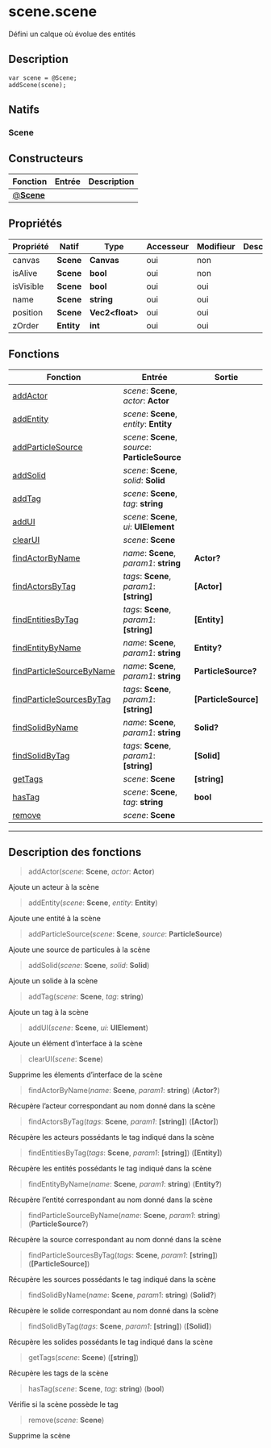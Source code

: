 # scene.scene

Défini un calque où évolue des entités
## Description
```grimoire
var scene = @Scene;
addScene(scene);
```

## Natifs
### Scene
## Constructeurs
|Fonction|Entrée|Description|
|-|-|-|
|[@**Scene**](#ctor_0)|||
## Propriétés
|Propriété|Natif|Type|Accesseur|Modifieur|Description|
|-|-|-|-|-|-|
|canvas|**Scene**|**Canvas**|oui|non||
|isAlive|**Scene**|**bool**|oui|non||
|isVisible|**Scene**|**bool**|oui|oui||
|name|**Scene**|**string**|oui|oui||
|position|**Scene**|**Vec2\<float>**|oui|oui||
|zOrder|**Entity**|**int**|oui|oui||
## Fonctions
|Fonction|Entrée|Sortie|
|-|-|-|
|[addActor](#func_0)|*scene*: **Scene**, *actor*: **Actor**||
|[addEntity](#func_1)|*scene*: **Scene**, *entity*: **Entity**||
|[addParticleSource](#func_2)|*scene*: **Scene**, *source*: **ParticleSource**||
|[addSolid](#func_3)|*scene*: **Scene**, *solid*: **Solid**||
|[addTag](#func_4)|*scene*: **Scene**, *tag*: **string**||
|[addUI](#func_5)|*scene*: **Scene**, *ui*: **UIElement**||
|[clearUI](#func_6)|*scene*: **Scene**||
|[findActorByName](#func_7)|*name*: **Scene**, *param1*: **string**|**Actor?**|
|[findActorsByTag](#func_8)|*tags*: **Scene**, *param1*: **[string]**|**[Actor]**|
|[findEntitiesByTag](#func_9)|*tags*: **Scene**, *param1*: **[string]**|**[Entity]**|
|[findEntityByName](#func_10)|*name*: **Scene**, *param1*: **string**|**Entity?**|
|[findParticleSourceByName](#func_11)|*name*: **Scene**, *param1*: **string**|**ParticleSource?**|
|[findParticleSourcesByTag](#func_12)|*tags*: **Scene**, *param1*: **[string]**|**[ParticleSource]**|
|[findSolidByName](#func_13)|*name*: **Scene**, *param1*: **string**|**Solid?**|
|[findSolidByTag](#func_14)|*tags*: **Scene**, *param1*: **[string]**|**[Solid]**|
|[getTags](#func_15)|*scene*: **Scene**|**[string]**|
|[hasTag](#func_16)|*scene*: **Scene**, *tag*: **string**|**bool**|
|[remove](#func_17)|*scene*: **Scene**||


***
## Description des fonctions

<a id="func_0"></a>
> addActor(*scene*: **Scene**, *actor*: **Actor**)

Ajoute un acteur à la scène

<a id="func_1"></a>
> addEntity(*scene*: **Scene**, *entity*: **Entity**)

Ajoute une entité à la scène

<a id="func_2"></a>
> addParticleSource(*scene*: **Scene**, *source*: **ParticleSource**)

Ajoute une source de particules à la scène

<a id="func_3"></a>
> addSolid(*scene*: **Scene**, *solid*: **Solid**)

Ajoute un solide à la scène

<a id="func_4"></a>
> addTag(*scene*: **Scene**, *tag*: **string**)

Ajoute un tag à la scène

<a id="func_5"></a>
> addUI(*scene*: **Scene**, *ui*: **UIElement**)

Ajoute un élément d’interface à la scène

<a id="func_6"></a>
> clearUI(*scene*: **Scene**)

Supprime les élements d’interface de la scène

<a id="func_7"></a>
> findActorByName(*name*: **Scene**, *param1*: **string**) (**Actor?**)

Récupère l’acteur correspondant au nom donné dans la scène

<a id="func_8"></a>
> findActorsByTag(*tags*: **Scene**, *param1*: **[string]**) (**[Actor]**)

Récupère les acteurs possédants le tag indiqué dans la scène

<a id="func_9"></a>
> findEntitiesByTag(*tags*: **Scene**, *param1*: **[string]**) (**[Entity]**)

Récupère les entités possédants le tag indiqué dans la scène

<a id="func_10"></a>
> findEntityByName(*name*: **Scene**, *param1*: **string**) (**Entity?**)

Récupère l’entité correspondant au nom donné dans la scène

<a id="func_11"></a>
> findParticleSourceByName(*name*: **Scene**, *param1*: **string**) (**ParticleSource?**)

Récupère la source correspondant au nom donné dans la scène

<a id="func_12"></a>
> findParticleSourcesByTag(*tags*: **Scene**, *param1*: **[string]**) (**[ParticleSource]**)

Récupère les sources possédants le tag indiqué dans la scène

<a id="func_13"></a>
> findSolidByName(*name*: **Scene**, *param1*: **string**) (**Solid?**)

Récupère le solide correspondant au nom donné dans la scène

<a id="func_14"></a>
> findSolidByTag(*tags*: **Scene**, *param1*: **[string]**) (**[Solid]**)

Récupère les solides possédants le tag indiqué dans la scène

<a id="func_15"></a>
> getTags(*scene*: **Scene**) (**[string]**)

Récupère les tags de la scène

<a id="func_16"></a>
> hasTag(*scene*: **Scene**, *tag*: **string**) (**bool**)

Vérifie si la scène possède le tag

<a id="func_17"></a>
> remove(*scene*: **Scene**)

Supprime la scène

